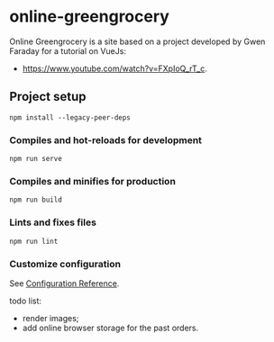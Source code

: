 # online-greengrocery

Online Greengrocery is a site based on a project developed by Gwen Faraday for a tutorial on VueJs:
* <https://www.youtube.com/watch?v=FXpIoQ_rT_c>.

## Project setup
```
npm install --legacy-peer-deps
```

### Compiles and hot-reloads for development
```
npm run serve
```

### Compiles and minifies for production
```
npm run build
```

### Lints and fixes files
```
npm run lint
```

### Customize configuration
See [Configuration Reference](https://cli.vuejs.org/config/).

todo list:
* render images;
* add online browser storage for the past orders.